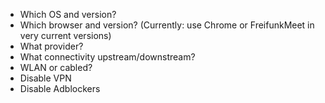 * Which OS and version?
* Which browser and version? (Currently: use Chrome or FreifunkMeet in very current versions)
* What provider?
* What connectivity upstream/downstream?
* WLAN or cabled?
* Disable VPN
* Disable Adblockers


